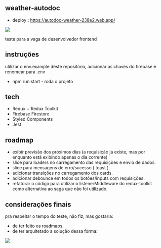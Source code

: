 ## weather-autodoc

* deploy : https://autodoc-weather-238e2.web.app/

![](https://i.imgur.com/9hurVaz.png)

teste para a vaga de desenvolvedor frontend

## instruções

utilizar o env.example deste repositório, adicionar as chaves do firebase e renomear para .env

* npm run start - roda o projeto

## tech

* Redux + Redux Toolkit
* Firebase Firestore
* Styled Components
* Jest

## roadmap

* exibir previsão dos próximos dias (a requisição já existe, mas por enquanto está exibindo apenas o dia corrente)
* slice para loaders no carregamento das requisições e envio de dados.
* slice para mensagens de erro/sucesso ( toast ).
* adicionar transições no carregamento dos cards.
* adicionar debounce em todos os botões/inputs com requisições.
* refatorar o código para utilizar o listenerMiddleware do redux-toolkit como alternativa ao saga que não foi utilizado.

## considerações finais

pra respeitar o tempo do teste, não fiz, mas gostaria:

* de ter feito os roadmaps.
* de ter arquitetado a solução dessa forma:

![](https://i.imgur.com/UTNZNIf.png)
